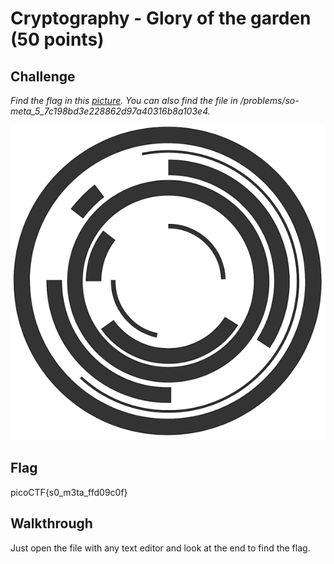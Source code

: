 
# Cryptography - Glory of the garden (50 points)

## Challenge

*Find the flag in this [picture](./pico_img.png). You can also find the file in /problems/so-meta_5_7c198bd3e228862d97a40316b8a103e4.*

![Challenge](./pico_img.png)

## Flag

picoCTF{s0_m3ta_ffd09c0f}

## Walkthrough

Just open the file with any text editor and look at the end to find the flag.
